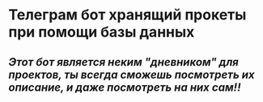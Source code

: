 # Телеграм бот хранящий прокеты при помощи базы данных
## _Этот бот является неким "дневником" для проектов, ты всегда сможешь посмотреть их описание, и даже посмотреть на них сам!!_
